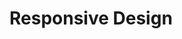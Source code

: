 ﻿# Responsive Design

<!-- - [NFT Site](https://responsive-nft-site-by-s4ch1.netlify.app/) -->
<!-- - [Scrimbafy.me]() -->
